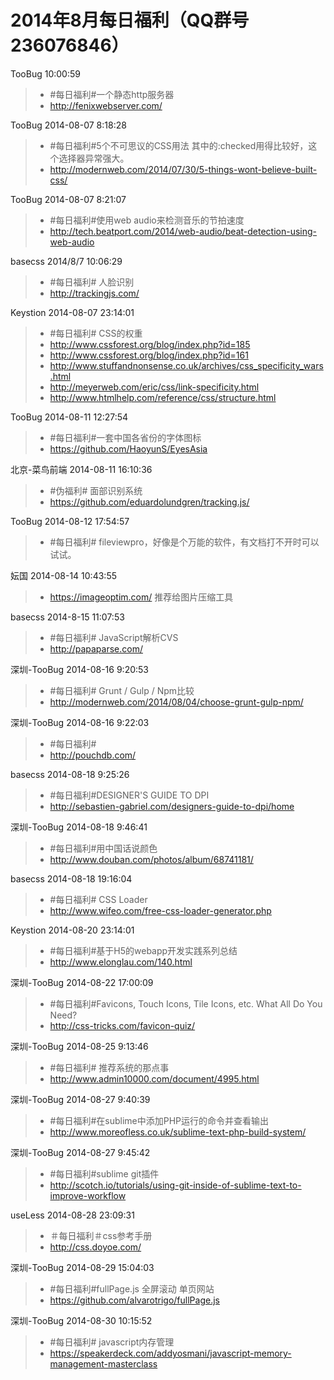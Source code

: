 # 2014年8月每日福利（QQ群号236076846）

TooBug  10:00:59
> - #每日福利#一个静态http服务器
> - http://fenixwebserver.com/ 

TooBug 2014-08-07 8:18:28
> - #每日福利#5个不可思议的CSS用法  其中的:checked用得比较好，这个选择器异常强大。
> - http://modernweb.com/2014/07/30/5-things-wont-believe-built-css/

TooBug 2014-08-07 8:21:07
> - #每日福利#使用web audio来检测音乐的节拍速度
> - http://tech.beatport.com/2014/web-audio/beat-detection-using-web-audio

basecss 2014/8/7 10:06:29
> - #每日福利# 人脸识别 
> - http://trackingjs.com/

Keystion 2014-08-07 23:14:01
> - #每日福利# CSS的权重
> - http://www.cssforest.org/blog/index.php?id=185
> - http://www.cssforest.org/blog/index.php?id=161
> - http://www.stuffandnonsense.co.uk/archives/css_specificity_wars.html
> - http://meyerweb.com/eric/css/link-specificity.html
> - http://www.htmlhelp.com/reference/css/structure.html

TooBug 2014-08-11 12:27:54
> - #每日福利#一套中国各省份的字体图标
> - https://github.com/HaoyunS/EyesAsia

北京-菜鸟前端 2014-08-11 16:10:36
> - #伪福利# 面部识别系统
> - https://github.com/eduardolundgren/tracking.js/

TooBug 2014-08-12 17:54:57
> - #每日福利# fileviewpro，好像是个万能的软件，有文档打不开时可以试试。

妘国 2014-08-14 10:43:55
> - https://imageoptim.com/ 推荐给图片压缩工具

basecss 2014-8-15 11:07:53
> - #每日福利# JavaScript解析CVS
> - http://papaparse.com/

深圳-TooBug 2014-08-16 9:20:53
> - #每日福利# Grunt / Gulp / Npm比较
> - http://modernweb.com/2014/08/04/choose-grunt-gulp-npm/

深圳-TooBug 2014-08-16 9:22:03
> - #每日福利# 
> - http://pouchdb.com/

basecss  2014-08-18 9:25:26
> - #每日福利#DESIGNER'S GUIDE TO DPI
> - http://sebastien-gabriel.com/designers-guide-to-dpi/home

深圳-TooBug 2014-08-18 9:46:41
> - #每日福利#用中国话说颜色
> - http://www.douban.com/photos/album/68741181/

basecss 2014-08-18 19:16:04
> - #每日福利# CSS Loader
> - http://www.wifeo.com/free-css-loader-generator.php

Keystion 2014-08-20 23:14:01
> - #每日福利#基于H5的webapp开发实践系列总结
> - http://www.elonglau.com/140.html

深圳-TooBug 2014-08-22 17:00:09
> - #每日福利#Favicons, Touch Icons, Tile Icons, etc. What All Do You Need?
> - http://css-tricks.com/favicon-quiz/

深圳-TooBug 2014-08-25 9:13:46
> - #每日福利# 推荐系统的那点事
> - http://www.admin10000.com/document/4995.html

深圳-TooBug 2014-08-27 9:40:39 
> - #每日福利#在sublime中添加PHP运行的命令并查看输出
> - http://www.moreofless.co.uk/sublime-text-php-build-system/

深圳-TooBug  2014-08-27 9:45:42
> - #每日福利#sublime git插件
> - http://scotch.io/tutorials/using-git-inside-of-sublime-text-to-improve-workflow

useLess 2014-08-28 23:09:31
> - ＃每日福利＃css参考手册 
> - http://css.doyoe.com/

深圳-TooBug 2014-08-29 15:04:03
> - #每日福利#fullPage.js  全屏滚动 单页网站
> - https://github.com/alvarotrigo/fullPage.js

深圳-TooBug 2014-08-30 10:15:52 
> - #每日福利# javascript内存管理
> - https://speakerdeck.com/addyosmani/javascript-memory-management-masterclass
